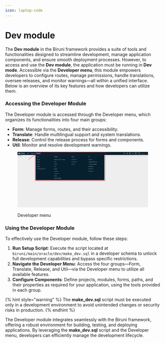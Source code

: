 ```yaml
---
icon: laptop-code
---
```


# Dev module

The **Dev module** in the Biruni framework provides a suite of tools and functionalities designed to streamline development, manage application components, and ensure smooth deployment processes. However, to access and use the **Dev module**, the application must be running in **Dev mode**. Accessible via the **Developer menu**, this module empowers developers to configure routes, manage permissions, handle translations, oversee releases, and monitor warnings—all within a unified interface. Below is an overview of its key features and how developers can utilize them.

### Accessing the Developer Module

The Developer module is accessed through the Developer menu, which organizes its functionalities into four main groups:

* **Form**: Manage forms, routes, and their accessibility.
* **Translate**: Handle multilingual support and system translations.
* **Release**: Control the release process for forms and components.
* **Util**: Monitor and resolve development warnings.

<figure><img src="../.gitbook/assets/dev-module/developer-menu.png" alt=""><figcaption><p>Developer menu</p></figcaption></figure>

### Using the Developer Module

To effectively use the Developer module, follow these steps:

1. **Run Setup Script**: Execute the script located at `biruni/main/oracle/dev/make_dev.sql` in a developer schema to unlock full development capabilities and bypass specific restrictions.                      &#x20;
2. **Navigate the Developer Menu**: Access the four groups—Form, Translate, Release, and Util—via the Developer menu to utilize all available features.
3. **Configure Components**: Define projects, modules, forms, paths, and their properties as required for your application, using the tools provided in each group.

{% hint style="warning" %}
&#x20;The **make\_dev.sql** script must be executed only in a development environment to avoid unintended changes or security risks in production.
{% endhint %}

The Developer module integrates seamlessly with the Biruni framework, offering a robust environment for building, testing, and deploying applications. By leveraging the **make\_dev.sql** script and the Developer menu, developers can efficiently manage the development lifecycle.

